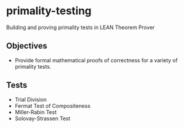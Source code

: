 # primality-testing
Building and proving primality tests in LEAN Theorem Prover

## Objectives
- Provide formal mathematical proofs of correctness for a variety of primality tests.

## Tests
- Trial Division
- Fermat Test of Compositeness
- Miller-Rabin Test
- Solovay-Strassen Test
